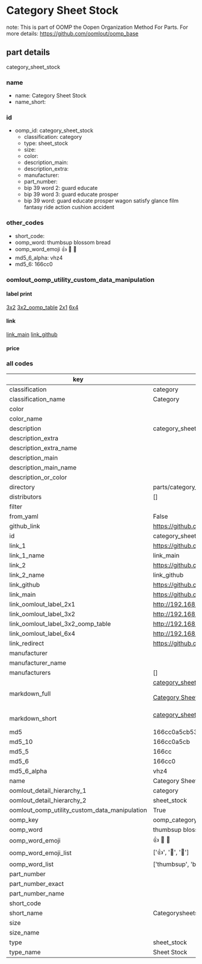 # Category Sheet Stock  

note: This is part of OOMP the Oopen Organization Method For Parts. For more details: https://github.com/oomlout/oomp_base

##  part details
  



category_sheet_stock



### name
* name: Category Sheet Stock
* name_short: 
### id
* oomp_id: category_sheet_stock
  * classification: category
  * type: sheet_stock
  * size: 
  * color: 
  * description_main: 
  * description_extra: 
  * manufacturer: 
  * part_number: 
  * bip 39 word 2: guard educate
  * bip 39 word 3: guard educate prosper
  * bip 39 word: guard educate prosper wagon satisfy glance film fantasy ride action cushion accident

### other_codes
* short_code: 
* oomp_word: thumbsup blossom bread
* oomp_word_emoji :thumbsup: :blossom: :bread:
* md5_6_alpha: vhz4
* md5_6: 166cc0






### oomlout_oomp_utility_custom_data_manipulation
#### label print
[3x2](http://192.168.1.245:1112/?label=oomp%20vhz4)
[3x2_oomp_table](http://192.168.1.108:1112/?label=oomp%20vhz4)
[2x1](http://192.168.1.242:1112/?label=oomp%20vhz4)
[6x4](http://192.168.1.55:1112/?label=oomp%20vhz4)    

#### link

[link_main](https://github.com/oomlout/oomlout_oomp_version_1_messy/tree/main/parts/category_sheet_stock) [link_github](https://github.com/oomlout/oomlout_oomp_version_1_messy/tree/main/parts/category_sheet_stock)                             

#### price







### all codes 
| key | value |  
| --- | --- |  
| classification | category |  
| classification_name | Category |  
| color |  |  
| color_name |  |  
| description | category_sheet_stock |  
| description_extra |  |  
| description_extra_name |  |  
| description_main |  |  
| description_main_name |  |  
| description_or_color |   |  
| directory | parts/category_sheet_stock |  
| distributors | [] |  
| filter |  |  
| from_yaml | False |  
| github_link | https://github.com/oomlout/oomlout_oomp_part_src/tree/main/parts/category_sheet_stock |  
| id | category_sheet_stock |  
| link_1 | https://github.com/oomlout/oomlout_oomp_version_1_messy/tree/main/parts/category_sheet_stock |  
| link_1_name | link_main |  
| link_2 | https://github.com/oomlout/oomlout_oomp_version_1_messy/tree/main/parts/category_sheet_stock |  
| link_2_name | link_github |  
| link_github | https://github.com/oomlout/oomlout_oomp_version_1_messy/tree/main/parts/category_sheet_stock |  
| link_main | https://github.com/oomlout/oomlout_oomp_version_1_messy/tree/main/parts/category_sheet_stock |  
| link_oomlout_label_2x1 | http://192.168.1.242:1112/?label=oomp%20vhz4 |  
| link_oomlout_label_3x2 | http://192.168.1.245:1112/?label=oomp%20vhz4 |  
| link_oomlout_label_3x2_oomp_table | http://192.168.1.108:1112/?label=oomp%20vhz4 |  
| link_oomlout_label_6x4 | http://192.168.1.55:1112/?label=oomp%20vhz4 |  
| link_redirect | https://github.com/oomlout/oomlout_oomp_version_1_messy/tree/main/parts/category_sheet_stock |  
| manufacturer |  |  
| manufacturer_name |  |  
| manufacturers | [] |  
| markdown_full | [category_sheet_stock](none)<br>[](none)<br>[Category Sheet Stock](none)<br><br> |  
| markdown_short | [category_sheet_stock](none)<br><br> |  
| md5 | 166cc0a5cb530ac98adfaf655911a33a |  
| md5_10 | 166cc0a5cb |  
| md5_5 | 166cc |  
| md5_6 | 166cc0 |  
| md5_6_alpha | vhz4 |  
| name | Category Sheet Stock |  
| oomlout_detail_hierarchy_1 | category |  
| oomlout_detail_hierarchy_2 | sheet_stock |  
| oomlout_oomp_utility_custom_data_manipulation | True |  
| oomp_key | oomp_category_sheet_stock |  
| oomp_word | thumbsup blossom bread |  
| oomp_word_emoji | :thumbsup: :blossom: :bread: |  
| oomp_word_emoji_list | [':thumbsup:', ':blossom:', ':bread:'] |  
| oomp_word_list | ['thumbsup', 'blossom', 'bread'] |  
| part_number |  |  
| part_number_exact |  |  
| part_number_name |  |  
| short_code |  |  
| short_name | Categorysheetstock |  
| size |  |  
| size_name |  |  
| type | sheet_stock |  
| type_name | Sheet Stock |  

